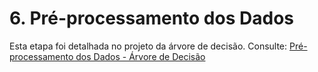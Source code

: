 
# 6. Pré-processamento dos Dados

Esta etapa foi detalhada no projeto da árvore de decisão. Consulte:
[Pré-processamento dos Dados - Árvore de Decisão](https://snowdutra.github.io/Machine-Learning/arvore_decisao/preprocessamento/)